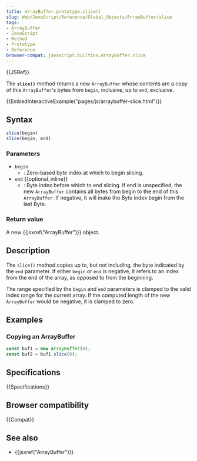 ```yaml
---
title: ArrayBuffer.prototype.slice()
slug: Web/JavaScript/Reference/Global_Objects/ArrayBuffer/slice
tags:
- ArrayBuffer
- JavaScript
- Method
- Prototype
- Reference
browser-compat: javascript.builtins.ArrayBuffer.slice
---
```

{{JSRef}}

The **`slice()`** method returns a new `ArrayBuffer` whose contents are a copy
of this `ArrayBuffer`'s bytes from `begin`, inclusive, up to `end`, exclusive.

{{EmbedInteractiveExample("pages/js/arraybuffer-slice.html")}}

## Syntax

```js
slice(begin)
slice(begin, end)
```

### Parameters

- `begin`
  - : Zero-based byte index at which to begin slicing.
- `end` {{optional_inline}}
  - : Byte index before which to end slicing. If end is unspecified, the new
    `ArrayBuffer` contains all bytes from begin to the end of this
    `ArrayBuffer`. If negative, it will make the Byte index begin from the last
    Byte.

### Return value

A new {{jsxref("ArrayBuffer")}} object.

## Description

The `slice()` method copies up to, but not including, the byte indicated by the
`end` parameter. If either `begin` or `end` is negative, it refers to an index
from the end of the array, as opposed to from the beginning.

The range specified by the `begin` and `end` parameters is clamped to the valid
index range for the current array. If the computed length of the new
`ArrayBuffer` would be negative, it is clamped to zero.

## Examples

### Copying an ArrayBuffer

```js
const buf1 = new ArrayBuffer(8);
const buf2 = buf1.slice(0);
```

## Specifications

{{Specifications}}

## Browser compatibility

{{Compat}}

## See also

- {{jsxref("ArrayBuffer")}}
